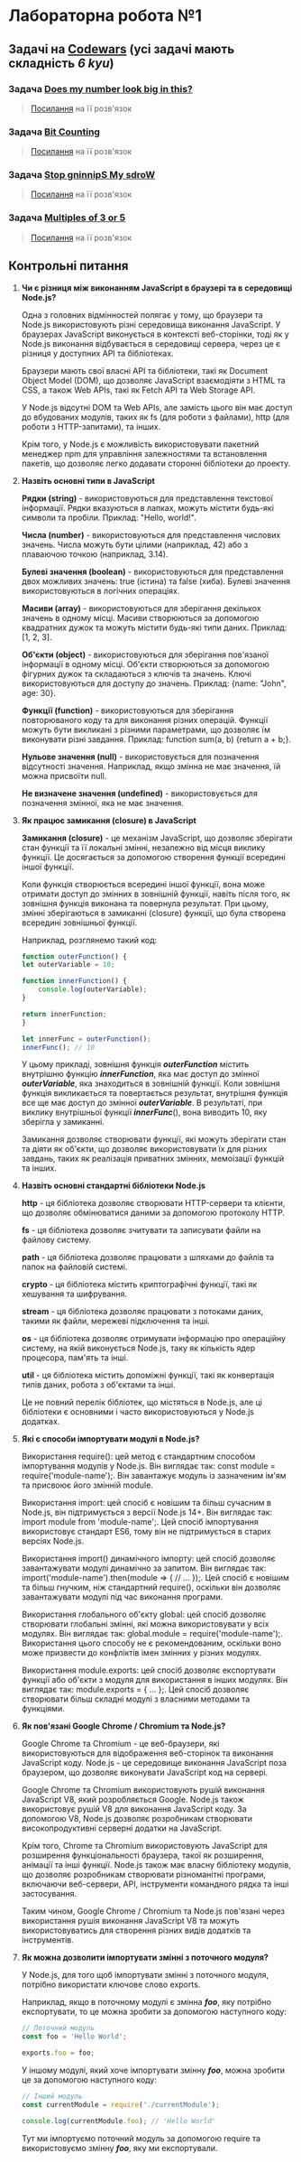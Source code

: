 # Лабораторна робота №1

## Задачі на [Codewars](https://www.codewars.com/) (усі задачі мають складність ***6 kyu***)

### Задача [Does my number look big in this?](https://www.codewars.com/kata/5287e858c6b5a9678200083c)

> [Посилання](https://www.codewars.com/kata/reviews/615a651ab04c890001d78688/groups/63f1190cbc60d20001fc7553) на її розв'язок

### Задача [Bit Counting](https://www.codewars.com/kata/526571aae218b8ee490006f4)

> [Посилання](https://www.codewars.com/kata/reviews/5e01760a4ebc2000018ad74d/groups/639d9f79d379e90001a862cb) на її розв'язок

### Задача [Stop gninnipS My sdroW](https://www.codewars.com/kata/5264d2b162488dc400000001)

> [Посилання](https://www.codewars.com/kata/reviews/59b795d5f904457161000db5/groups/63ed770e5060fe0001cbc68d) на її розв'язок

### Задача [Multiples of 3 or 5](https://www.codewars.com/kata/514b92a657cdc65150000006)

> [Посилання](https://www.codewars.com/kata/reviews/5787e59d19383a43460000d1/groups/63ed6bfb8db4a800010adac2) на її розв'язок

## Контрольні питання

1. **Чи є різниця між виконанням JavaScript в браузері та в середовищі Node.js?**

     Одна з головних відмінностей полягає у тому, що браузери та Node.js використовують різні середовища виконання JavaScript. У браузерах JavaScript виконується в контексті веб-сторінки, тоді як у Node.js виконання відбувається в середовищі сервера, через це є різниця у доступних API та бібліотеках.

     Браузери мають свої власні API та бібліотеки, такі як Document Object Model (DOM), що дозволяє JavaScript взаємодіяти з HTML та CSS, а також Web APIs, такі як Fetch API та Web Storage API.

     У Node.js відсутні DOM та Web APIs, але замість цього він має доступ до вбудованих модулів, таких як fs (для роботи з файлами), http (для роботи з HTTP-запитами), та інших.

     Крім того, у Node.js є можливість використовувати пакетний менеджер npm для управління залежностями та встановлення пакетів, що дозволяє легко додавати сторонні бібліотеки до проекту.

2. **Назвіть основні типи в JavaScript**

      **Рядки (string)** - використовуються для представлення текстової інформації. Рядки вказуються в лапках, можуть містити будь-які символи та пробіли. Приклад: "Hello, world!".

      **Числа (number)** - використовуються для представлення числових значень. Числа можуть бути цілими (наприклад, 42) або з плаваючою точкою (наприклад, 3.14).

      **Булеві значення (boolean)** - використовуються для представлення двох можливих значень: true (істина) та false (хиба). Булеві значення використовуються в логічних операціях.

      **Масиви (array)** - використовуються для зберігання декількох значень в одному місці. Масиви створюються за допомогою квадратних дужок та можуть містити будь-які типи даних. Приклад: [1, 2, 3].

      **Об'єкти (object)** - використовуються для зберігання пов'язаної інформації в одному місці. Об'єкти створюються за допомогою фігурних дужок та складаються з ключів та значень. Ключі використовуються для доступу до значень. Приклад: {name: "John", age: 30}.

      **Функції (function)** - використовуються для зберігання повторюваного коду та для виконання різних операцій. Функції можуть бути викликані з різними параметрами, що дозволяє їм виконувати різні завдання. Приклад: function sum(a, b) {return a + b;}.

      **Нульове значення (null)** - використовується для позначення відсутності значення. Наприклад, якщо змінна не має значення, їй можна присвоїти null.

      **Не визначене значення (undefined)** - використовується для позначення змінної, яка не має значення.

3. **Як працює замикання (closure) в JavaScript**

     **Замикання (closure)** - це механізм JavaScript, що дозволяє зберігати стан функції та її локальні змінні, незалежно від місця виклику функції. Це досягається за допомогою створення функції всередині іншої функції.

     Коли функція створюється всередині іншої функції, вона може отримати доступ до змінних в зовнішній функції, навіть після того, як зовнішня функція виконана та повернула результат. При цьому, змінні зберігаються в замиканні (closure) функції, що була створена всередині зовнішньої функції.

     Наприклад, розглянемо такий код:

    ```javascript
    function outerFunction() {
    let outerVariable = 10;

    function innerFunction() {
        console.log(outerVariable);
    }

    return innerFunction;
    }

    let innerFunc = outerFunction();
    innerFunc(); // 10
    ```

     У цьому прикладі, зовнішня функція ***outerFunction*** містить внутрішню функцію ***innerFunction***, яка має доступ до змінної ***outerVariable***, яка знаходиться в зовнішній функції. Коли зовнішня функція викликається та повертається результат, внутрішня функція все ще має доступ до змінної ***outerVariable***. В результаті, при виклику внутрішньої функції ***innerFunc***(), вона виводить 10, яку зберігла у замиканні.

     Замикання дозволяє створювати функції, які можуть зберігати стан та діяти як об'єкти, що дозволяє використовувати їх для різних завдань, таких як реалізація приватних змінних, мемоізації функцій та інших.

4. **Назвіть основні стандартні бібліотеки Node.js**

     **http** - ця бібліотека дозволяє створювати HTTP-сервери та клієнти, що дозволяє обмінюватися даними за допомогою протоколу HTTP.

     **fs** - ця бібліотека дозволяє зчитувати та записувати файли на файлову систему.

     **path** - ця бібліотека дозволяє працювати з шляхами до файлів та папок на файловій системі.

     **crypto** - ця бібліотека містить криптографічні функції, такі як хешування та шифрування.

     **stream** - ця бібліотека дозволяє працювати з потоками даних, такими як файли, мережеві підключення та інші.

     **os** - ця бібліотека дозволяє отримувати інформацію про операційну систему, на якій виконується Node.js, таку як кількість ядер процесора, пам'ять та інші.

     **util** - ця бібліотека містить допоміжні функції, такі як конвертація типів даних, робота з об'єктами та інші.

     Це не повний перелік бібліотек, що містяться в Node.js, але ці бібліотеки є основними і часто використовуються у Node.js додатках.

5. **Які є способи імпортувати модулі в Node.js?**

      Використання require(): цей метод є стандартним способом імпортування модулів у Node.js. Він виглядає так: const module = require('module-name');. Він завантажує модуль із зазначеним ім'ям та присвоює його змінній module.

      Використання import: цей спосіб є новішим та більш сучасним в Node.js, він підтримується з версії Node.js 14+. Він виглядає так: import module from 'module-name';. Цей спосіб імпортування використовує стандарт ES6, тому він не підтримується в старих версіях Node.js.

      Використання import() динамічного імпорту: цей спосіб дозволяє завантажувати модулі динамічно за запитом. Він виглядає так: import('module-name').then(module => { // ... });. Цей спосіб є новішим та більш гнучким, ніж стандартний require(), оскільки він дозволяє завантажувати модулі під час виконання програми.

      Використання глобального об'єкту global: цей спосіб дозволяє створювати глобальні змінні, які можна використовувати у всіх модулях. Він виглядає так: global.module = require('module-name');. Використання цього способу не є рекомендованим, оскільки воно може призвести до конфліктів імен змінних у різних модулях.

      Використання module.exports: цей спосіб дозволяє експортувати функції або об'єкти з модуля для використання в інших модулях. Він виглядає так: module.exports = { ... };. Цей спосіб дозволяє створювати більш складні модулі з власними методами та функціями.

6. **Як пов'язані Google Chrome / Chromium та Node.js?**

     Google Chrome та Chromium - це веб-браузери, які використовуються для відображення веб-сторінок та виконання JavaScript коду. Node.js - це середовище виконання JavaScript поза браузером, що дозволяє виконувати JavaScript код на сервері.

     Google Chrome та Chromium використовують рушій виконання JavaScript V8, який розробляється Google. Node.js також використовує рушій V8 для виконання JavaScript коду. За допомогою V8, Node.js дозволяє розробникам створювати високопродуктивні серверні додатки на JavaScript.

     Крім того, Chrome та Chromium використовують JavaScript для розширення функціональності браузера, такої як розширення, анімації та інші функції. Node.js також має власну бібліотеку модулів, що дозволяє розробникам створювати різноманітні програми, включаючи веб-сервери, API, інструменти командного рядка та інші застосування.

     Таким чином, Google Chrome / Chromium та Node.js пов'язані через використання рушія виконання JavaScript V8 та можуть використовуватись для створення різних видів додатків та інструментів.

7. **Як можна дозволити імпортувати змінні з поточного модуля?**

     У Node.js, для того щоб імпортувати змінні з поточного модуля, потрібно використати ключове слово exports.

     Наприклад, якщо в поточному модулі є змінна ***foo***, яку потрібно експортувати, то це можна зробити за допомогою наступного коду:

     ```javascript
     // Поточний модуль
     const foo = 'Hello World';

     exports.foo = foo;
     ```

     У іншому модулі, який хоче імпортувати змінну ***foo***, можна зробити це за допомогою наступного коду:

     ```javascript
     // Інший модуль
     const currentModule = require('./currentModule');

     console.log(currentModule.foo); // 'Hello World'
     ```

     Тут ми імпортуємо поточний модуль за допомогою require та використовуємо змінну ***foo***, яку ми експортували.
